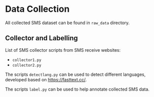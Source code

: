# Data Collection

All collected SMS dataset can be found in ``raw_data`` directory.


## Collector and Labelling

List of SMS collector scripts from SMS receive websites:
- ``collector1.py``
- ``collector2.py``

The scripts ``detectlang.py`` can be used to detect different languages,
developed based on https://fasttext.cc/.

The scripts ``label.py`` can be used to help annotate collected SMS data.
